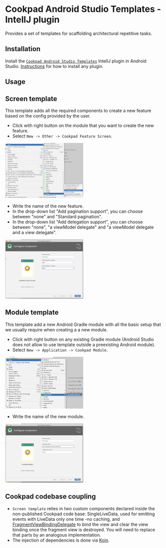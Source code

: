 # Cookpad Android Studio Templates - IntellJ plugin
Provides a set of templates for scaffolding architectural repetitive tasks.

## Installation
Install the [`Cookpad Android Studio Templates`](https://plugins.jetbrains.com/plugin/15455-cookpad-android-studio-templates) IntellJ plugin in Android Studio. [Instructions](https://stackoverflow.com/a/30617737/1525990) for how to install any plugin.

## Usage

## Screen template
This template adds all the required components to create a new feature based on the config provided by the user.

* Click with right button on the module that you want to create the new feature.
* Select `New -> Other -> Cookpad Feature Screen`. 
<img src="/images/1_screen.png" class="center" width="50%">

* Write the name of the new feature.
* In the drop-down list "Add pagination support", you can choose between "none" and "Standard pagination".
* In the drop-down list "Add delegation support", you can choose between "none", "a viewModel delegate" and "a viewModel delegate and a view delegate".
<img src="/images/2_screen.png" class="center" width="50%">

## Module template
This template add a new Android Gradle module with all the basic setup that we usually require when creating a a new module.
* Click with right button on any existing Gradle module (Android Studio does not allow to use template outside a preexisting Android module).
* Select `New -> Application -> Cookpad Module`.
<img src="/images/1_module.png" class="center" width="50%">

* Write the name of the new module.
<img src="/images/2_module.png" class="center" width="50%">

## Cookpad codebase coupling
* `Screen template` relies in two custom components declared inside the non-published Cookpad code base: SingleLiveData, used for emitting events with LiveData only one time -no caching, and [FragmentViewBindingDelegate](https://medium.com/@Zhuinden/simple-one-liner-viewbinding-in-fragments-and-activities-with-kotlin-961430c6c07c) to bind the view and clear the view binding once the fragment view is destroyed. You will need to replace that parts by an analogous implementation.
* The injection of dependencies is done via [Koin](https://github.com/InsertKoinIO/koin).

